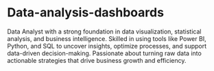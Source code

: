 # Data-analysis-dashboards
Data Analyst with a strong foundation in data visualization, statistical analysis, and business intelligence. Skilled in using tools like Power BI, Python, and SQL to uncover insights, optimize processes, and support data-driven decision-making. Passionate about turning raw data into actionable strategies that drive business growth and efficiency.
